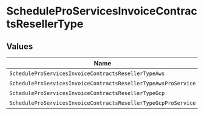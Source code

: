 # ScheduleProServicesInvoiceContractsResellerType


## Values

| Name                                                           | Value                                                          |
| -------------------------------------------------------------- | -------------------------------------------------------------- |
| `ScheduleProServicesInvoiceContractsResellerTypeAws`           | AWS                                                            |
| `ScheduleProServicesInvoiceContractsResellerTypeAwsProService` | AWS_PRO_SERVICE                                                |
| `ScheduleProServicesInvoiceContractsResellerTypeGcp`           | GCP                                                            |
| `ScheduleProServicesInvoiceContractsResellerTypeGcpProService` | GCP_PRO_SERVICE                                                |